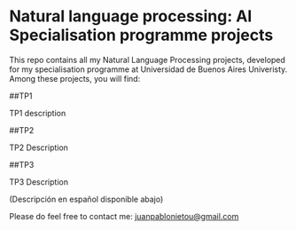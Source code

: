 # Natural language processing: AI Specialisation programme projects

This repo contains all my Natural Language Processing projects, developed for my specialisation programme at Universidad de Buenos Aires Univeristy. Among these projects, you will find:


##TP1


TP1 description

##TP2



TP2 Description

##TP3

TP3 Description

(Descripción en español disponible abajo)

Please do feel free to contact me: juanpablonietou@gmail.com
